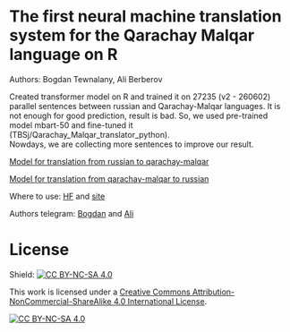 # The first neural machine translation system for the Qarachay Malqar language on R
 
Authors: Bogdan Tewnalany, Ali Berberov

Created transformer model on R and trained it on 27235 (v2 - 260602) parallel sentences between russian and Qarachay-Malqar languages. It is not enough for good prediction, result is bad. So, we used pre-trained model mbart-50 and fine-tuned it (TBSj/Qarachay_Malqar_translator_python).  
Nowdays, we are collecting more sentences to improve our result.

[Model for translation from russian to qarachay-malqar](https://huggingface.co/TSjB/mbart-large-52-ru-qm-v2)

[Model for translation from qarachay-malqar to russian](https://huggingface.co/TSjB/mbart-large-52-qm-ru-v2)

Where to use:
[HF](https://huggingface.co/spaces/TSjB/QM_RU_translator) and [site](https://tsjb-qm-ru-translator.hf.space/?)

Authors telegram:
[Bogdan](https://t.me/bogdan_tewunalany) and
[Ali](https://t.me/ali_berberov)

# License
Shield: [![CC BY-NC-SA 4.0][cc-by-nc-sa-shield]][cc-by-nc-sa]

This work is licensed under a
[Creative Commons Attribution-NonCommercial-ShareAlike 4.0 International License][cc-by-nc-sa].

[![CC BY-NC-SA 4.0][cc-by-nc-sa-image]][cc-by-nc-sa]

[cc-by-nc-sa]: http://creativecommons.org/licenses/by-nc-sa/4.0/
[cc-by-nc-sa-image]: https://licensebuttons.net/l/by-nc-sa/4.0/88x31.png
[cc-by-nc-sa-shield]: https://img.shields.io/badge/License-CC%20BY--NC--SA%204.0-lightgrey.svg
